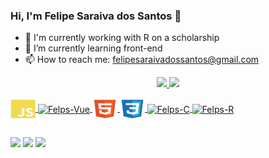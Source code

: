 ### Hi, I'm Felipe Saraiva dos Santos 👋

- 🔭 I'm currently working with R on a scholarship
- 🌱 I’m currently learning front-end
- 📫 How to reach me: felipesaraivadossantos@gmail.com

<div align="center">
  <a href="https://github.com/saraivas">
  <img height="180em" src="https://github-readme-stats.vercel.app/api?username=saraivas&show_icons=true&theme=nightowl&include_all_commits=true&count_private=true"/>
  <img height="180em" src="https://github-readme-stats.vercel.app/api/top-langs/?username=saraivas&layout=compact&langs_count=7&theme=nightowl"/>
</div>
  <div style="display: inline_block"><br>
  <img align="center" alt="Felps-Js" height="30" width="40" src="https://raw.githubusercontent.com/devicons/devicon/master/icons/javascript/javascript-plain.svg">
  <img align="center" alt="Felps-Vue" height="30" width="40" src="https://cdn.jsdelivr.net/gh/devicons/devicon/icons/vuejs/vuejs-original.svg">
  <img align="center" alt="Felps-HTML" height="30" width="40" src="https://raw.githubusercontent.com/devicons/devicon/master/icons/html5/html5-original.svg">
  <img align="center" alt="Felps-CSS" height="30" width="40" src="https://raw.githubusercontent.com/devicons/devicon/master/icons/css3/css3-original.svg">
  <img align="center" alt="Felps-C" height="30" width="40" src="https://cdn.jsdelivr.net/gh/devicons/devicon/icons/c/c-original.svg">
  <img align="center" alt="Felps-R" height="30" width="40" src="https://cdn.jsdelivr.net/gh/devicons/devicon/icons/rstudio/rstudio-plain.svg">
</div>
   
  ##
 
 <div> 
  <a href="https://instagram.com/saraiva.felipe" target="_blank"><img src="https://img.shields.io/badge/-Instagram-%23E4405F?style=for-the-badge&logo=instagram&logoColor=white" target="_blank"></a>  
  <a href = "mailto:felipesaraivadossantos@gmail.com"><img src="https://img.shields.io/badge/-Gmail-%23333?style=for-the-badge&logo=gmail&logoColor=white" target="_blank"></a>
  <a href="https://www.linkedin.com/in/felipe-saraiva-42659720a/" target="_blank"><img src="https://img.shields.io/badge/-LinkedIn-%230077B5?style=for-the-badge&logo=linkedin&logoColor=white" target="_blank"></a> 
 
 
</div>
